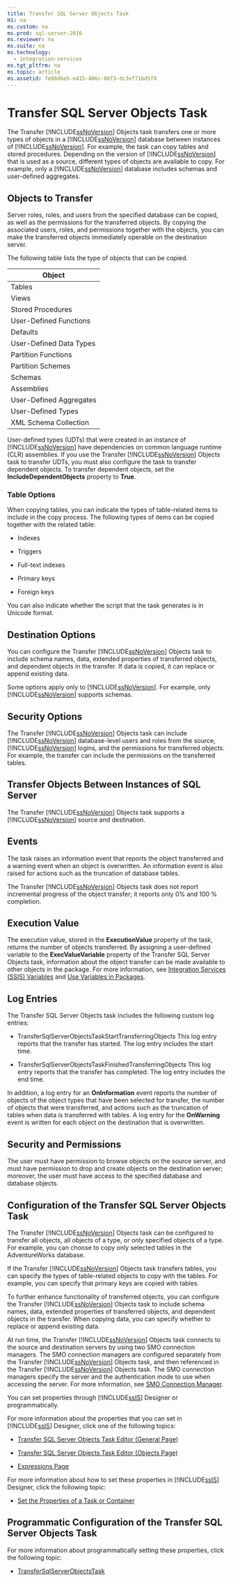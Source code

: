 ```yaml
---
title: Transfer SQL Server Objects Task
H1: na
ms.custom: na
ms.prod: sql-server-2016
ms.reviewer: na
ms.suite: na
ms.technology: 
  - integration-services
ms.tgt_pltfrm: na
ms.topic: article
ms.assetid: fe86d6e5-e415-406c-88f3-dc3ef71bd5f0
---
```

# Transfer SQL Server Objects Task
  The Transfer [!INCLUDE[ssNoVersion](../../Topics/TopicNameContainA/includes/ssNoVersion_md.md)] Objects task transfers one or more types of objects in a [!INCLUDE[ssNoVersion](../../Topics/TopicNameContainA/includes/ssNoVersion_md.md)] database between instances of [!INCLUDE[ssNoVersion](../../Topics/TopicNameContainA/includes/ssNoVersion_md.md)]. For example, the task can copy tables and stored procedures. Depending on the version of [!INCLUDE[ssNoVersion](../../Topics/TopicNameContainA/includes/ssNoVersion_md.md)] that is used as a source, different types of objects are available to copy. For example, only a [!INCLUDE[ssNoVersion](../../Topics/TopicNameContainA/includes/ssNoVersion_md.md)] database includes schemas and user-defined aggregates.  
  
## Objects to Transfer  
 Server roles, roles, and users from the specified database can be copied, as well as the permissions for the transferred objects. By copying the associated users, roles, and permissions together with the objects, you can make the transferred objects immediately operable on the destination server.  
  
 The following table lists the type of objects that can be copied.  
  
|Object|  
|------------|  
|Tables|  
|Views|  
|Stored Procedures|  
|User-Defined Functions|  
|Defaults|  
|User-Defined Data Types|  
|Partition Functions|  
|Partition Schemes|  
|Schemas|  
|Assemblies|  
|User-Defined Aggregates|  
|User-Defined Types|  
|XML Schema Collection|  
  
 User-defined types (UDTs) that were created in an instance of [!INCLUDE[ssNoVersion](../../Topics/TopicNameContainA/includes/ssNoVersion_md.md)] have dependencies on common language runtime (CLR) assemblies. If you use the Transfer [!INCLUDE[ssNoVersion](../../Topics/TopicNameContainA/includes/ssNoVersion_md.md)] Objects task to transfer UDTs, you must also configure the task to transfer dependent objects. To transfer dependent objects, set the **IncludeDependentObjects** property to **True**.  
  
### Table Options  
 When copying tables, you can indicate the types of table-related items to include in the copy process. The following types of items can be copied together with the related table:  
  
-   Indexes  
  
-   Triggers  
  
-   Full-text indexes  
  
-   Primary keys  
  
-   Foreign keys  
  
 You can also indicate whether the script that the task generates is in Unicode format.  
  
## Destination Options  
 You can configure the Transfer [!INCLUDE[ssNoVersion](../../Topics/TopicNameContainA/includes/ssNoVersion_md.md)] Objects task to include schema names, data, extended properties of transferred objects, and dependent objects in the transfer. If data is copied, it can replace or append existing data.  
  
 Some options apply only to [!INCLUDE[ssNoVersion](../../Topics/TopicNameContainA/includes/ssNoVersion_md.md)]. For example, only [!INCLUDE[ssNoVersion](../../Topics/TopicNameContainA/includes/ssNoVersion_md.md)] supports schemas.  
  
## Security Options  
 The Transfer [!INCLUDE[ssNoVersion](../../Topics/TopicNameContainA/includes/ssNoVersion_md.md)] Objects task can include [!INCLUDE[ssNoVersion](../../Topics/TopicNameContainA/includes/ssNoVersion_md.md)] database-level users and roles from the source, [!INCLUDE[ssNoVersion](../../Topics/TopicNameContainA/includes/ssNoVersion_md.md)] logins, and the permissions for transferred objects. For example, the transfer can include the permissions on the transferred tables.  
  
## Transfer Objects Between Instances of SQL Server  
 The Transfer [!INCLUDE[ssNoVersion](../../Topics/TopicNameContainA/includes/ssNoVersion_md.md)] Objects task supports a [!INCLUDE[ssNoVersion](../../Topics/TopicNameContainA/includes/ssNoVersion_md.md)] source and destination.  
  
## Events  
 The task raises an information event that reports the object transferred and a warning event when an object is overwritten. An information event is also raised for actions such as the truncation of database tables.  
  
 The Transfer [!INCLUDE[ssNoVersion](../../Topics/TopicNameContainA/includes/ssNoVersion_md.md)] Objects task does not report incremental progress of the object transfer; it reports only 0% and 100 % completion.  
  
## Execution Value  
 The execution value, stored in the **ExecutionValue** property of the task, returns the number of objects transferred. By assigning a user-defined variable to the **ExecValueVariable** property of the Transfer SQL Server Objects task, information about the object transfer can be made available to other objects in the package. For more information, see [Integration Services &#40;SSIS&#41; Variables](../../Topics/TopicNameNotContainA/Integration-Services--SSIS--Variables.md) and [Use Variables in Packages](../../Topics/TopicNameNotContainA/Use-Variables-in-Packages.md).  
  
## Log Entries  
 The Transfer SQL Server Objects task includes the following custom log entries:  
  
-   TransferSqlServerObjectsTaskStartTransferringObjects   This log entry reports that the transfer has started. The log entry includes the start time.  
  
-   TransferSqlServerObjectsTaskFinishedTransferringObjects    This log entry reports that the transfer has completed. The log entry includes the end time.  
  
 In addition, a log entry for an **OnInformation** event reports the number of objects of the object types that have been selected for transfer, the number of objects that were transferred, and actions such as the truncation of tables when data is transferred with tables. A log entry for the **OnWarning** event is written for each object on the destination that is overwritten.  
  
## Security and Permissions  
 The user must have permission to browse objects on the source server, and must have permission to drop and create objects on the destination server; moreover, the user must have access to the specified database and database objects.  
  
## Configuration of the Transfer SQL Server Objects Task  
 The Transfer [!INCLUDE[ssNoVersion](../../Topics/TopicNameContainA/includes/ssNoVersion_md.md)] Objects task can be configured to transfer all objects, all objects of a type, or only specified objects of a type. For example, you can choose to copy only selected tables in the AdventureWorks database.  
  
 If the Transfer [!INCLUDE[ssNoVersion](../../Topics/TopicNameContainA/includes/ssNoVersion_md.md)] Objects task transfers tables, you can specify the types of table-related objects to copy with the tables. For example, you can specify that primary keys are copied with tables.  
  
 To further enhance functionality of transferred objects, you can configure the Transfer [!INCLUDE[ssNoVersion](../../Topics/TopicNameContainA/includes/ssNoVersion_md.md)] Objects task to include schema names, data, extended properties of transferred objects, and dependent objects in the transfer. When copying data, you can specify whether to replace or append existing data.  
  
 At run time, the Transfer [!INCLUDE[ssNoVersion](../../Topics/TopicNameContainA/includes/ssNoVersion_md.md)] Objects task connects to the source and destination servers by using two SMO connection managers. The SMO connection managers are configured separately from the Transfer [!INCLUDE[ssNoVersion](../../Topics/TopicNameContainA/includes/ssNoVersion_md.md)] Objects task, and then referenced in the Transfer [!INCLUDE[ssNoVersion](../../Topics/TopicNameContainA/includes/ssNoVersion_md.md)] Objects task. The SMO connection managers specify the server and the authentication mode to use when accessing the server. For more information, see [SMO Connection Manager](../../Topics/TopicNameNotContainA/SMO-Connection-Manager.md).  
  
 You can set properties through [!INCLUDE[ssIS](../../Topics/TopicNameContainA/includes/ssIS_md.md)] Designer or programmatically.  
  
 For more information about the properties that you can set in [!INCLUDE[ssIS](../../Topics/TopicNameContainA/includes/ssIS_md.md)] Designer, click one of the following topics:  
  
-   [Transfer SQL Server Objects Task Editor &#40;General Page&#41;](../../Topics/TopicNameNotContainA/Transfer-SQL-Server-Objects-Task-Editor--General-Page-.md)  
  
-   [Transfer SQL Server Objects Task Editor &#40;Objects Page&#41;](../../Topics/TopicNameNotContainA/Transfer-SQL-Server-Objects-Task-Editor--Objects-Page-.md)  
  
-   [Expressions Page](../../Topics/TopicNameNotContainA/Expressions-Page.md)  
  
 For more information about how to set these properties in [!INCLUDE[ssIS](../../Topics/TopicNameContainA/includes/ssIS_md.md)] Designer, click the following topic:  
  
-   [Set the Properties of a Task or Container](../../Topics/TopicNameContainA/Set-the-Properties-of-a-Task-or-Container.md)  
  
## Programmatic Configuration of the Transfer SQL Server Objects Task  
 For more information about programmatically setting these properties, click the following topic:  
  
-   [TransferSqlServerObjectsTask](assetId:///T:Microsoft.SqlServer.Dts.Tasks.TransferSqlServerObjectsTask.TransferSqlServerObjectsTask)  
  
  